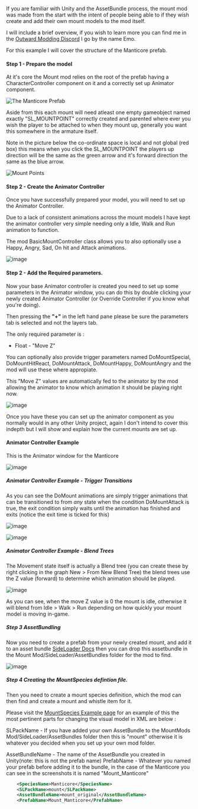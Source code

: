 If you are familiar with Unity and the AssetBundle process, the mount mod was made from the start with the intent of people being able to if they wish create and add their own mount models to the mod itself.


I will include a brief overview, if you wish to learn more you can find me in the [Outward Modding Discord](https://discord.gg/BBfxSD7M) I go by the name Emo.

 
For this example I will cover the structure of the Manticore prefab.



#### Step 1 - Prepare the model


At it's core the Mount mod relies on the root of the prefab having a CharacterController component on it and a correctly set up Animator component.


![The Manticore Prefab](https://user-images.githubusercontent.com/3288858/216479457-8099dcad-7c57-48dd-887e-ce6d416e0fd0.png)


Aside from this each mount will need atleast one empty gameobject named exactly "SL_MOUNTPOINT" correctly created and parented where ever you wish the player to be attached to when they mount up, generally you want this somewhere in the armature itself.

Note in the picture below the co-ordinate space is local and not global (red box) this means when you click the SL_MOUNTPOINT the players up direction will be the same as the green arrow and it's forward direction the same as the blue arrow.

![Mount Points](https://user-images.githubusercontent.com/3288858/216479966-1c793f1b-d6e2-46de-9a67-3cd73137afb1.png)



#### Step 2 - Create the Animator Controller

Once you have successfully prepared your model, you will need to set up the Animator Controller. 

Due to a lack of consistent animations across the mount models I have kept the animator controller very simple needing only a Idle, Walk and Run animation to function.

The mod BasicMountController class allows you to also optionally use a Happy, Angry, Sad, On hit and Attack animations.

![image](https://user-images.githubusercontent.com/3288858/216481266-d377a753-a19a-4ce8-a4c9-62a462c28f24.png)


#### Step 2 - Add the Required parameters.

Now your base Animator controller is created you need to set up some parameters in the Animator window, you can do this by double clicking your newly created Animator Controller (or Override Controller if you know what you're doing).

Then pressing the **"+"** in the left hand pane please be sure the parameters tab is selected and not the layers tab.

The only required parameter is :

- Float - "Move Z"

You can optionally also provide trigger parameters named DoMountSpecial, DoMountHitReact, DoMountAttack, DoMountHappy, DoMountAngry and the mod will use these where appropiate.

This "Move Z" values are automatically fed to the animator by the mod allowing the animator to know which animation it should be playing right now.

![image](https://user-images.githubusercontent.com/3288858/216481309-674dd32c-9f7d-425f-b87f-b5f6c3750f5a.png)


Once you have these you can set up the animator component as you normally would in any other Unity project, again I don't intend to cover this indepth but I will show and explain how the current mounts are set up.


#### Animator Controller Example

This is the Animator window for the Manticore

![image](https://user-images.githubusercontent.com/3288858/216481584-76208bc9-519d-4807-a979-da5b5c374f2e.png)


##### Animator Controller Example - Trigger Transitions

As you can see the DoMount animations are simply trigger animations that can be transitioned to from *any* state when the condition DoMountAttack is true, the exit condition simply waits until the animation has finished and exits (notice the exit time is ticked for this)

![image](https://user-images.githubusercontent.com/3288858/216481743-b8d9bbf9-7ec3-4f60-9585-b0ac0ba0f914.png)

![image](https://user-images.githubusercontent.com/3288858/216481801-bb520fec-565e-4707-a763-7385bcab80a9.png)


##### Animator Controller Example - Blend Trees

The Movement state itself is actually a Blend tree (you can create these by right clicking in the graph New > From New Blend Tree) the blend trees use the Z value (forward) to determine which animation should be played.


![image](https://user-images.githubusercontent.com/3288858/216481945-5a030a19-065c-4793-8678-45d4f3df7299.png)


As you can see, when the move Z value is 0 the mount is idle, otherwise it will blend from Idle > Walk > Run depending on how quickly your mount model is moving in-game.


##### Step 3 AssetBundling

 Now you need to create a prefab from your newly created mount, and add it to an asset bundle [SideLoader Docs](https://sinai-dev.github.io/OSLDocs/#/Basics/SLPacks?id=assetbundles) then you can drop this assetbundle in the Mount Mod/SideLoader/AssetBundles folder for the mod to find.

![image](https://user-images.githubusercontent.com/3288858/216483814-31dac00b-3ed3-4cbe-aacd-64652d85e900.png)


##### Step 4 Creating the MountSpecies defintion file.

Then you need to create a mount species definition, which the mod can then find and create a mount and whistle item for it.

Please visit the [MountSpecies Example page](https://github.com/Grim-/Outward.Mount/blob/main/ExampleMountDefinition.md) for an example of this the most pertinent parts for changing the visual model in XML are below :

SLPackName - If you have added your own AssetBundle to the MountMods Mod/SideLoader/AssetBundles folder then this is "mount" otherwise it is whatever you decided when you set up your own mod folder.

AssetBundleName - The name of the AssetBundle you created in Unity(note: this is not the prefab name)
PrefabName - Whatever you named your prefab before adding it to the bundle, in the case of the Manticore you can see in the screenshots it is named "Mount_Manticore"

```xml
	<SpeciesName>Manticore</SpeciesName>
	<SLPackName>mount</SLPackName>
	<AssetBundleName>mount_original</AssetBundleName>
	<PrefabName>Mount_Manticore</PrefabName>
```
